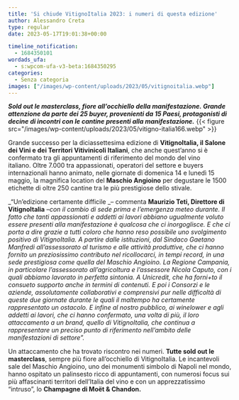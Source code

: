 ```yaml
---
title: 'Si chiude VitignoItalia 2023: i numeri di questa edizione'
author: Alessandro Creta
type: regular
date: 2023-05-17T19:01:38+00:00

timeline_notification:
  - 1684350101
wordads_ufa:
  - s:wpcom-ufa-v3-beta:1684350295
categories:
  - Senza categoria
images: ["/images/wp-content/uploads/2023/05/vitignoitalia.webp"]
---
```

**_Sold out le masterclass, fiore all’occhiello della manifestazione. Grande attenzione da parte dei 25 buyer, provenienti da 15 Paesi, protagonisti di decine di incontri con le cantine presenti alla manifestazione._**
{{< figure src="/images/wp-content/uploads/2023/05/vitigno-italia166.webp" >}}
 

Grande successo per la diciassettesima edizione di **VitignoItalia, il Salone dei Vini e dei Territori Vitivinicoli Italiani**, che anche quest’anno si è confermato tra gli appuntamenti di riferimento del mondo del vino italiano. Oltre 7.000 tra appassionati, operatori del settore e buyers internazionali hanno animato, nelle giornate di domenica 14 e lunedì 15 maggio, la magnifica location del **Maschio Angioino** per degustare le 1500 etichette di oltre 250 cantine tra le più prestigiose dello stivale.  
  
_“Un’edizione certamente difficile _– commenta **Maurizio Teti, Direttore di VitignoItalia** –_con il cambio di sede prima e l’emergenza meteo durante. Il fatto che tanti appassionati e addetti ai lavori abbiano ugualmente voluto essere presenti alla manifestazione è qualcosa che ci inorgoglisce. E che ci porta a dire grazie a tutti coloro che hanno reso possibile uno svolgimento positivo di VitignoItalia. A partire dalle istituzioni, dal Sindaco Gaetano Manfredi all’assessorato al turismo e alle attività produttive, che ci hanno fornito un preziosissimo contributo nel ricollocarci, in tempi record, in una sede prestigiosa come quella del Maschio Angioino. La Regione Campania, in particolare l’assessorato all’agricoltura e l’assessore Nicola Caputo, con i quali abbiamo lavorato in perfetta sintonia. A Unicredit, che ha forni+to il consueto supporto anche in termini di contenuti. E poi i Consorzi e le aziende, assolutamente collaborativi e comprensivi pur nelle difficoltà di queste due giornate durante le quali il maltempo ha certamente rappresentato un ostacolo. E infine al nostro pubblico, ai winelower e agli addetti ai lavori, che ci hanno confermato, una volta di più, il loro attaccamento a un brand, quello di VitignoItalia, che continua a rappresentare un preciso punto di riferimento nell’ambito delle manifestazioni di settore”._  
  
Un attaccamento che ha trovato riscontro nei numeri. **Tutte sold out le masterclass**, sempre più fiore all’occhiello di VitignoItalia. Le incantevoli sale del Maschio Angioino, uno dei monumenti simbolo di Napoli nel mondo, hanno ospitato un palinsesto ricco di appuntamenti, con numerosi focus sui più affascinanti territori dell’Italia del vino e con un apprezzatissimo “intruso”, lo **Champagne di Moët & Chandon.**